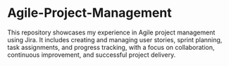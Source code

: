 # Agile-Project-Management
This repository showcases my experience in Agile project management using Jira. It includes creating and managing user stories, sprint planning, task assignments, and progress tracking, with a focus on collaboration, continuous improvement, and successful project delivery.
